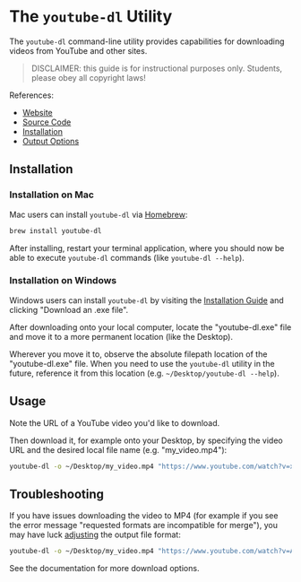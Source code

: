 # The `youtube-dl` Utility

The `youtube-dl` command-line utility provides capabilities for downloading videos from YouTube and other sites.

> DISCLAIMER: this guide is for instructional purposes only. Students, please obey all copyright laws!

References:

  + [Website](http://ytdl-org.github.io/youtube-dl/)
  + [Source Code](https://github.com/ytdl-org/youtube-dl)
  + [Installation](https://github.com/ytdl-org/youtube-dl#installation)
  + [Output Options](https://github.com/ytdl-org/youtube-dl#output-template)

## Installation

### Installation on Mac

Mac users can install `youtube-dl` via [Homebrew](./../clis/brew.md):

```sh
brew install youtube-dl
```

After installing, restart your terminal application, where you should now be able to execute `youtube-dl` commands (like `youtube-dl --help`).

### Installation on Windows

Windows users can install `youtube-dl` by visiting the [Installation Guide](https://github.com/ytdl-org/youtube-dl#installation) and clicking "Download an .exe file".

After downloading onto your local computer, locate the "youtube-dl.exe" file and move it to a more permanent location (like the Desktop).

Wherever you move it to, observe the absolute filepath location of the "youtube-dl.exe" file. When you need to use the `youtube-dl` utility in the future, reference it from this location (e.g. `~/Desktop/youtube-dl --help`).

## Usage

Note the URL of a YouTube video you'd like to download.

Then download it, for example onto your Desktop, by specifying the video URL and the desired local file name (e.g. "my_video.mp4"):

```sh
youtube-dl -o ~/Desktop/my_video.mp4 "https://www.youtube.com/watch?v=x7X9w_GIm1s"
```

## Troubleshooting

If you have issues downloading the video to MP4 (for example if you see the error message "requested formats are incompatible for merge"), you may have luck [adjusting](https://askubuntu.com/questions/806258/requested-formats-are-incompatible-for-merge) the output file format:

```sh
youtube-dl -o ~/Desktop/my_video.mp4 "https://www.youtube.com/watch?v=ABC123" -f 'bestvideo[ext=mp4]+bestaudio[ext=m4a]'
```

See the documentation for more download options.


